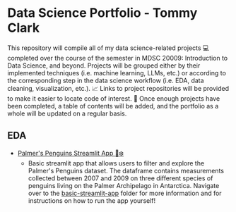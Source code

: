 # Data Science Portfolio - Tommy Clark

This repository will compile all of my data science-related projects 💻 completed over the course of the semester in MDSC 20009: Introduction to Data Science, and beyond. Projects will be grouped either by their implemented techniques (i.e. machine learning, LLMs, etc.) or according to the corresponding step in the data science workflow (i.e. EDA, data cleaning, visualization, etc.). 📈 Links to project repositories will be provided to make it easier to locate code of interest. 🔗 Once enough projects have been completed, a table of contents will be added, and the portfolio as a whole will be updated on a regular basis.

## EDA
- [Palmer's Penguins Streamlit App 🐧❄️](https://github.com/t-clark04/Clark-Data-Science-Portfolio/tree/main/basic-streamlit-app)
  - Basic streamlit app that allows users to filter and explore the Palmer's Penguins dataset. The dataframe contains measurements collected between 2007 and 2009 on three different species of penguins living on the Palmer Archipelago in Antarctica. Navigate over to the [basic-streamlit-app](https://github.com/t-clark04/Clark-Data-Science-Portfolio/tree/main/basic-streamlit-app) folder for more information and for instructions on how to run the app yourself! 
